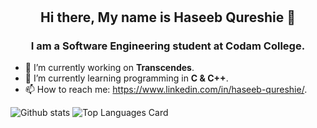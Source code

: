 # <h2 align="center">Hi there, My name is Haseeb Qureshie 👋</h2>   

<h3 align="center">I am a Software Engineering student at Codam College.</h3>

- 🔭 I’m currently working on __Transcendes__.
- 🌱 I’m currently learning programming in __C & C++__.
- 📫 How to reach me: https://www.linkedin.com/in/haseeb-qureshie/.

![Github stats](https://github-readme-stats.vercel.app/api?username=AtibQur&theme=highcontrast&show_icons=true&count_private=true)
![Top Languages Card](https://github-readme-stats.vercel.app/api/top-langs/?username=AtibQur)


<!--
**AtibQur/AtibQur** is a ✨ _special_ ✨ repository because its `README.md` (this file) appears on your GitHub profile.

Here are some ideas to get you started:

- 🔭 I’m currently working on ...
- 🌱 I’m currently learning ...
- 👯 I’m looking to collaborate on ...
- 🤔 I’m looking for help with ...
- 💬 Ask me about ...
- 📫 How to reach me: ...
- 😄 Pronouns: ...
- ⚡ Fun fact: ...
-->
